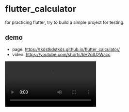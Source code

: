 # flutter_calculator
for practicing flutter, try to build a simple project for testing.

## demo
* page: https://tkdstkdstkds.github.io/flutter_calculator/
* video: https://youtube.com/shorts/kH2oIUzWacc
<video src="https://github.com/user-attachments/assets/e05c3076-90c5-4bca-badb-b054f3a753a2"/>

## user story:
![MainPage (1)](https://github.com/user-attachments/assets/6778d706-7836-4228-af4f-b1624482425b)

## technique testing
* flutter_bloc pattern, seperating control and view code.
* PWA testing on Android, iOS browser and saved it like app.
* hive_flutter, testing local storage and restore data on a website.
* list view adding and removing item dynamically.

